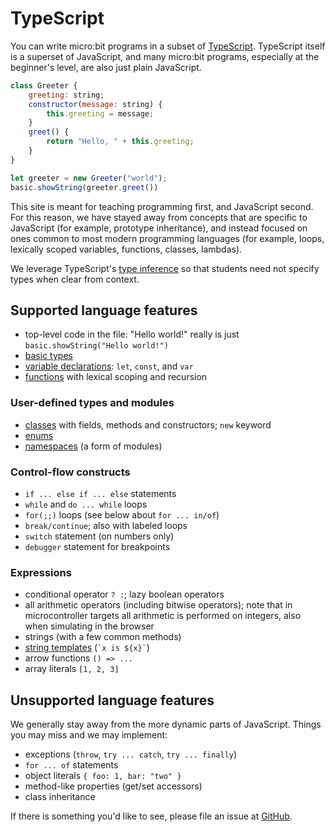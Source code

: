 # TypeScript

You can write micro:bit programs in a subset of [TypeScript](https://www.typescriptlang.org). 
TypeScript itself is a superset of JavaScript, and many micro:bit programs,
especially at the beginner's level, are also just plain JavaScript.

```js
class Greeter {
    greeting: string;
    constructor(message: string) {
        this.greeting = message;
    }
    greet() {
        return "Hello, " + this.greeting;
    }
}

let greeter = new Greeter("world");
basic.showString(greeter.greet())
```

This site is meant for teaching programming first, and JavaScript second. For this
reason, we have stayed away from concepts that are specific to JavaScript (for
example, prototype inheritance), and instead focused on ones common to most
modern programming languages (for example, loops, lexically scoped variables,
functions, classes, lambdas).

We leverage TypeScript's [type inference](http://www.typescriptlang.org/docs/handbook/type-inference.html) so that
students need not specify types when clear from context.

## Supported language features

* top-level code in the file: "Hello world!" really is just `basic.showString("Hello world!")`
* [basic types](http://www.typescriptlang.org/docs/handbook/basic-types.html)
* [variable declarations](http://www.typescriptlang.org/docs/handbook/variable-declarations.html): `let`, `const`, and `var`
* [functions](http://www.typescriptlang.org/docs/handbook/functions.html) with lexical scoping and recursion

### User-defined types and modules

* [classes](http://www.typescriptlang.org/docs/handbook/classes.html) with fields, methods and constructors; `new` keyword
* [enums](http://www.typescriptlang.org/docs/handbook/enums.html)
* [namespaces](http://www.typescriptlang.org/docs/handbook/namespaces.html)  (a form of modules) 

### Control-flow constructs

* `if ... else if ... else` statements
* `while` and `do ... while` loops
* `for(;;)` loops (see below about `for ... in/of`)
* `break/continue`; also with labeled loops
* `switch` statement (on numbers only)
* `debugger` statement for breakpoints

### Expressions

* conditional operator `? :`; lazy boolean operators
* all arithmetic operators (including bitwise operators); note that in microcontroller targets
  all arithmetic is performed on integers, also when simulating in the browser
* strings (with a few common methods)
* [string templates](https://developer.mozilla.org/en-US/docs/Web/JavaScript/Reference/Template_literals) (`` `x is ${x}` ``)
* arrow functions `() => ...`
* array literals `[1, 2, 3]`


## Unsupported language features

We generally stay away from the more dynamic parts of JavaScript. 
Things you may miss and we may implement:

* exceptions (`throw`, `try ... catch`, `try ... finally`)
* `for ... of` statements
* object literals `{ foo: 1, bar: "two" }`
* method-like properties (get/set accessors)
* class inheritance

If there is something you'd like to see, please file an issue at [GitHub](http://github.com/microsoft/pxt/issues).